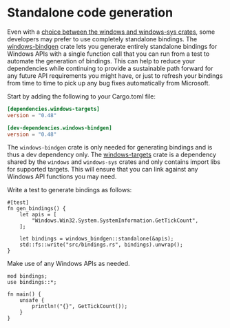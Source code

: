 # Standalone code generation

Even with a [choice between the windows and windows-sys crates](windows-or-windows-sys.md), some developers may prefer to use completely standalone bindings. The [windows-bindgen](https://crates.io/crates/windows-bindgen) crate lets you generate entirely standalone bindings for Windows APIs with a single function call that you can run from a test to automate the generation of bindings. This can help to reduce your dependencies while continuing to provide a sustainable path forward for any future API requirements you might have, or just to refresh your bindings from time to time to pick up any bug fixes automatically from Microsoft.

Start by adding the following to your Cargo.toml file:

```toml
[dependencies.windows-targets]
version = "0.48"

[dev-dependencies.windows-bindgen]
version = "0.48"
```

The `windows-bindgen` crate is only needed for generating bindings and is thus a dev dependency only. The [windows-targets](https://crates.io/crates/windows-targets) crate is a dependency shared by the `windows` and `windows-sys` crates and only contains import libs for supported targets. This will ensure that you can link against any Windows API functions you may need. 

Write a test to generate bindings as follows:

```rust,no_run
#[test]
fn gen_bindings() {
    let apis = [
        "Windows.Win32.System.SystemInformation.GetTickCount",
    ];

    let bindings = windows_bindgen::standalone(&apis);
    std::fs::write("src/bindings.rs", bindings).unwrap();
}
```

Make use of any Windows APIs as needed.

```rust,no_run,ignore
mod bindings;
use bindings::*;

fn main() {
    unsafe {
        println!("{}", GetTickCount());
    }
}
```
